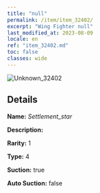 ```yaml
---
title: "null"
permalink: /item/item_32402/
excerpt: "Wing Fighter null"
last_modified_at: 2023-08-09
locale: en
ref: "item_32402.md"
toc: false
classes: wide
---
```



 ![Unknown_32402](/images/item/Settlement_star_p.png)



## Details

 **Name:** *Settlement_star* 

 **Description:** 

 **Rarity:** 1 

 **Type:** 4 

 **Suction:** true 

 **Auto Suction:** false 


